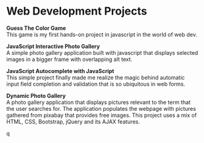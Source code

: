 Web Development Projects
========================

**Guess The Color Game**  
	This game is my first hands-on project in javascript in the world of web dev.  

**JavaScript Interactive Photo Gallery**  
	A simple photo gallery application built with javascript that displays selected images in a bigger frame with overlapping alt text.

**JavaScript Autocomplete with JavaScript**  
	This simple project finally made me realize the magic behind automatic input field completion and validation that is so ubiquitous in web forms.

**Dynamic Photo Gallery**  
	A photo gallery application that displays pictures relevant to the term that the user searches for. The application populates the webpage with pictures gathered from pixabay that provides free images. This project uses a mix of HTML, CSS, Bootstrap, jQuery and its AJAX features.

q